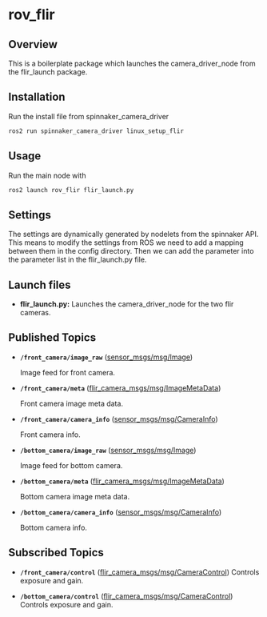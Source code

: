 # rov_flir

## Overview

This is a boilerplate package which launches the camera_driver_node from the flir_launch package.

## Installation

Run the install file from spinnaker_camera_driver

```bash
ros2 run spinnaker_camera_driver linux_setup_flir
```

## Usage

Run the main node with

```bash
ros2 launch rov_flir flir_launch.py
```

## Settings

The settings are dynamically generated by nodelets from the spinnaker API. This means to modify the settings from ROS we need to add a mapping between them in the config directory. Then we can add the parameter into the parameter list in the flir_launch.py file.

## Launch files

* **flir_launch.py:** Launches the camera_driver_node for the two flir cameras.

## Published Topics

* **`/front_camera/image_raw`** ([sensor_msgs/msg/Image])

    Image feed for front camera.

* **`/front_camera/meta`** ([flir_camera_msgs/msg/ImageMetaData])

    Front camera image meta data.

* **`/front_camera/camera_info`** ([sensor_msgs/msg/CameraInfo])

    Front camera info.

* **`/bottom_camera/image_raw`** ([sensor_msgs/msg/Image])

    Image feed for bottom camera.

* **`/bottom_camera/meta`** ([flir_camera_msgs/msg/ImageMetaData])

    Bottom camera image meta data.

* **`/bottom_camera/camera_info`** ([sensor_msgs/msg/CameraInfo])

    Bottom camera info.

## Subscribed Topics

* **`/front_camera/control`** ([flir_camera_msgs/msg/CameraControl])
    Controls exposure and gain.

* **`/bottom_camera/control`** ([flir_camera_msgs/msg/CameraControl])
    Controls exposure and gain.

[sensor_msgs/msg/Image]: https://docs.ros2.org/latest/api/sensor_msgs/msg/Image.html
[flir_camera_msgs/msg/ImageMetaData]: https://github.com/ros-drivers/flir_camera_driver/blob/humble-devel/flir_camera_msgs/msg/ImageMetaData.msg
[sensor_msgs/msg/CameraInfo]: https://docs.ros2.org/latest/api/sensor_msgs/msg/CameraInfo.html
[flir_camera_msgs/msg/CameraControl]: https://github.com/ros-drivers/flir_camera_driver/blob/humble-devel/flir_camera_msgs/msg/CameraControl.msg